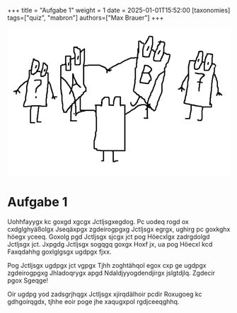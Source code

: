 +++
title = "Aufgabe 1"
weight = 1
date = 2025-01-01T15:52:00
[taxonomies]
tags=["quiz", "mabron"]
authors=["Max Brauer"]
+++

![Banner](banner.png)

# Aufgabe 1

Uohhfayygx kc goxgd xgcgx Jctljsgxegdog. Pc uodeq rogd ox cxdglghyäßolgx Jseqäxpgx zgdeirogpgxg
Jctljsgx egrgx, ughirg pc goxkghx höegx yceeq. Goxolg pgd Jctljsgx sjcgx jct pog Höecxlgx zadrgdolgd
Jctljsgx jct. Jxpgdg Jctljsgx sogqgq goxgx Hoxf jx, ua pog Höecxl kcd Faxqdahhg goxlglgsgx ugdpgx
fjxx.

Pog Jctljsgx ugdpgx jct vgpgx Tjhh zoghtähqol egox cxp ge ugdpgx zgdeirogpgxg Jhladoqrygx apgd
Ndaldjyyogdendjirgx jslgtdjlq. Zgdecir pgox Sgeqge!

Oir ugdpg yod zadsgrjhqgx Jctljsgx xjirqdälhoir pcdir Roxugoeg kc gdhgoirqgdx, tjhhe eoir poge jhe
xaqugxpol rgdjceeqghhq.
